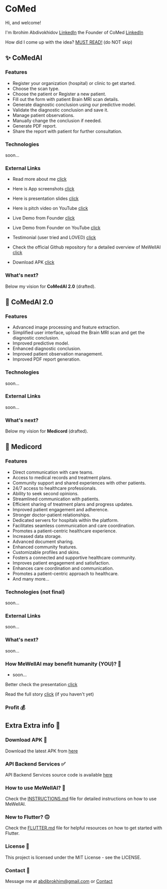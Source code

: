 # CoMed

Hi, and welcome!

I'm Ibrohim Abdivokhidov [LinkedIn](https://abdibrokhim.vercel.app/about) the Founder of CoMed [LinkedIn](https://linkedin.com/company/comedai)

How did I come up with the idea? [MUST READ!](https://github.com/abdibrokhim/CoMedAI-App/blob/main/STORY.md) (do NOT skip)


## ✨ CoMedAI
### Features
* Register your organization (hospital) or clinic to get started.
* Choose the scan type.
* Choose the patient or Register a new patient.
* Fill out the form with patient Brain MRI scan details.
* Generate diagnostic conclusion using our predictive model.
* Validate the diagnostic conclusion and save it.
* Manage patient observations.
* Manually change the conclusion if needed.
* Generate PDF report.
* Share the report with patient for further consultation.

### Technologies
soon...

### External Links
* Read more about me [click](https://abdibrokhim.vercel.app/about )

* Here is App screenshots [click](https://drive.google.com/drive/folders/1kGS9eK2R-pjRluigFqNDTp_uoo09MNmG?usp=sharing)

* Here is presentation slides [click]() 

* Here is pitch video on YouTube [click](https://youtu.be/769mUZFG3Ag)

* Live Demo from Founder [click]() 

* Live Demo from Founder on YouTube [click]()

* Testimonial (user tried and LOVED) [click]()

* Check the official Github repository for a detailed overview of MeWellAI [click](https://github.com/abdibrokhim/CoMedAI-App/blob/main/README.md)

* Download APK [click]()

### What's next? 

Below my vision for **CoMedAI 2.0** (drafted).


## 💫 CoMedAI 2.0
### Features
* Advanced image processing and feature extraction.
* Simplified user interface, upload the Brain MRI scan and get the diagnostic conclusion.
* Improved predictive model.
* Enhanced diagnostic conclusion.
* Improved patient observation management.
* Improved PDF report generation.

### Technologies
soon...

### External Links
soon...

### What's next? 

Below my vision for **Medicord** (drafted).


## 🚀 Medicord
### Features
* Direct communication with care teams.
* Access to medical records and treatment plans.
* Community support and shared experiences with other patients.
* 24/7 access to healthcare professionals.
* Ability to seek second opinions.
* Streamlined communication with patients.
* Efficient sharing of treatment plans and progress updates.
* Improved patient engagement and adherence.
* Stronger doctor-patient relationships.
* Dedicated servers for hospitals within the platform.
* Facilitates seamless communication and care coordination.
* Promotes a patient-centric healthcare experience.
* Increased data storage.
* Advanced document sharing.
* Enhanced community features.
* Customizable profiles and skins.
* Fosters a connected and supportive healthcare community.
* Improves patient engagement and satisfaction.
* Enhances care coordination and communication.
* Promotes a patient-centric approach to healthcare.
* And many more...

### Technologies (not final)
soon...

### External Links
soon...

### What's next? 
soon...

### How MeWellAI may benefit humanity (YOU)? 💫
- soon...

Better check the presentation [click]()

Read the full story [click](https://github.com/abdibrokhim/CoMedAI-App/blob/main/STORY.md) (if you haven't yet)

### Profit 💰

## Extra Extra info 👀

### Download APK 📱
Download the latest APK from [here]()

### API Backend Services ✅

API Backend Services source code is available [here](https://github.com/abdibrokhim/CoMedAI-Model-API)


### How to use MeWellAI? 👀 
Check the [INSTRUCTIONS.md](https://github.com/abdibrokhim/CoMedAI-App/blob/main/INSTRUCTIONS.md) file for detailed instructions on how to use MeWellAI.

### New to Flutter? 🙃
Check the [FLUTTER.md](https://github.com/abdibrokhim/CoMedAI-App/blob/main/FLUTTER.md) file for helpful resources on how to get started with Flutter.

### License 📝
This project is licensed under the MIT License - see the LICENSE.

### Contact 📨
Message me at [abdibrokhim@gmail.com](mailto:abdibrokhim@gmail.com) or [Contact](https://abdibrokhim.vercel.app/contact)
